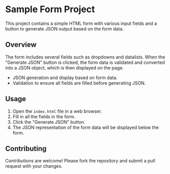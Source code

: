 
# Sample Form Project

This project contains a simple HTML form with various input fields and a button to generate JSON output based on the form data.


## Overview

The form includes several fields such as dropdowns and datalists. When the "Generate JSON" button is clicked, the form data is validated and converted into a JSON object, which is then displayed on the page.

- JSON generation and display based on form data.
- Validation to ensure all fields are filled before generating JSON.

## Usage
1. Open the `index.html` file in a web browser.
2. Fill in all the fields in the form.
3. Click the "Generate JSON" button.
4. The JSON representation of the form data will be displayed below the form.

## Contributing
Contributions are welcome! Please fork the repository and submit a pull request with your changes.
